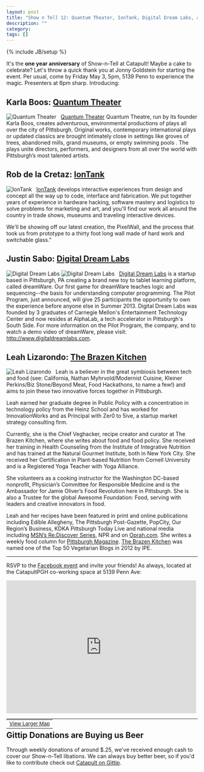 ```yaml
---
layout: post
title: "Show n Tell 12: Quantum Theater, IonTank, Digital Dream Labs, and the Brazen Kitchen"
description: ""
category: 
tags: []
---
```

{% include JB/setup %}

It's the **one year anniversary** of Show-n-Tell at Catapult! Maybe a cake to celebrate? Let's throw a quick thank you at Jonny Goldstein for starting the event. Per usual, come by Friday May 3, 5pm, 5139 Penn to experience the magic. Presenters at 6pm sharp. Introducing:

## Karla Boos: [Quantum Theater](http://quantumtheatre.org)
![Quantum Theater](http://nodoi.net/images/catapult/quantum.jpg)
&nbsp;
[Quantum Theater](http://quantiumtheatre.org) Quantum Theatre, run by its founder Karla Boos, creates adventurous, environmental productions of plays all over the city of Pittsburgh. Original works, contemporary international plays or updated classics are brought intimately close in settings like groves of trees, abandoned mills, grand museums, or empty swimming pools . The plays unite directors, performers, and designers from all over the world with Pittsburgh’s most talented artists.

## Rob de la Cretaz: [IonTank](http://iontank.com)
![IonTank](http://nodoi.net/images/catapult/iontank.jpg)
&nbsp;
[IonTank](http://iontank.com) develops interactive experiences from design and concept all the way up to code, interface and fabrication.  We put together years of experience in hardware hacking, software mastery and logistics to solve problems for marketing and art, and you'll find our work all around the country in trade shows, museums and traveling interactive devices. 

We'll be showing off our latest creation, the PixelWall, and the process that took us from prototype to a thirty foot long wall made of hard work and switchable glass."

## Justin Sabo: [Digital Dream Labs](http://digitaldreamlabs.com)
![Digital Dream Labs](http://nodoi.net/images/catapult/dreamlabs.jpg)
![Digital Dream Labs](http://nodoi.net/images/catapult/dreamlabs2.jpg)
&nbsp;
[Digital Dream Labs](http://digitaldreamlabs.com) is a startup based in Pittsburgh, PA creating a brand new toy to tablet learning platform, called dreamWare. Our first game for dreamWare teaches logic and sequencing--the basis for understanding computer programming. The Pilot Program, just announced, will give 25 participants the opportunity to own the experience before anyone else in Summer 2013. Digital Dream Labs was founded by 3 graduates of Carnegie Mellon's Entertainment Technology Center and now resides at AlphaLab, a tech accelerator in Pittsburgh's South Side. For more information on the Pilot Program, the company, and to watch a demo video of dreamWare, please visit: http://www.digitaldreamlabs.com.

## Leah Lizarondo: [The Brazen Kitchen](http://www.brazenkitchen.com)
![Leah Lizarondo](http://nodoi.net/images/catapult/leah.jpg)
&nbsp;
Leah is a believer in the great symbiosis between tech and food (see: California, Nathan Myhrvold/Modernist Cuisine, Kleiner Perkins/Biz Stone/Beyond Meat, Food Hackathons, to name a few!) and aims to join these two innovative forces together in Pittsburgh.

Leah earned her graduate degree in Public Policy with a concentration in technology policy from the Heinz School and has worked for InnovationWorks and as Principal with Zer0 to 5ive, a startup market strategy consulting firm. 

Currently, she is the Chief Veghacker, recipe creator and curator at The Brazen Kitchen, where she writes about food and food policy. She received her training in Health Counseling from the Institute of Integrative Nutrition and has trained at the Natural Gourmet Institute, both in New York City. She received her Certification in Plant-based Nutrition from Cornell University and is a Registered Yoga Teacher with Yoga Alliance. 

She volunteers as a cooking instructor for the Washington DC-based nonprofit, Physician’s Committee for Responsible Medicine and is the Ambassador for Jamie Oliver’s Food Revolution here in Pittsburgh. She is also a Trustee for the global Awesome Foundation: Food, serving with leaders and creative innovators in food. 

Leah and her recipes have been featured in print and online publications including Edible Allegheny, The Pittsburgh Post-Gazette, PopCity, Our Region’s Business, KDKA Pittsburgh Today Live and national media including [MSN’s Re:Discover Series](http://rediscover.msn.com/city/253392724/video/22), NPR and on [Oprah.com](http://www.oprah.com/food/Chickpea-Plov-Recipe). She writes a weekly food column for [Pittsburgh Magazine](http://www.pittsburghmagazine.com/Best-of-the-Burgh-Blogs/Brazen-Kitchen/). [The Brazen Kitchen](http://www.brazenkitchen.com) was named one of the Top 50 Vegetarian Blogs in 2012 by IPE.

***

RSVP to the [Facebook event](https://www.facebook.com/events/302539003209557/) and invite your friends! As always, located at the CatapultPGH co-working space at 5139 Penn Ave:


<div style="width:500px;height:350px"><iframe width="500" height="350" frameborder="0" scrolling="no" marginheight="0" marginwidth="0" src="http://maps.google.com/maps?f=q&source=s_q&hl=en&geocode=&q=5139%2BPenn%2BAve%2BPittsburgh%2C%2BPA&ie=UTF8&z=15&t=m&iwloc=near&output=embed"></iframe><br><table width="500" cellpadding="0" cellspacing="0" border="0"><tr><td align="left"><small><a href="http://maps.google.com/maps?f=q&source=s_q&hl=en&geocode=&q=5139%2BPenn%2BAve%2BPittsburgh%2C%2BPA&ie=UTF8&z=15&t=m&iwloc=near">View Larger Map</a></small></td></tr></table></div>

***

## Gittip Donations are Buying us Beer
Through weekly donations of around $.25, we've received enough cash to cover our Show-n-Tell libations. We can always buy better beer, so if you'd like to contribute check out [Catapult on Gittip](https://www.gittip.com/catapultpgh/).
